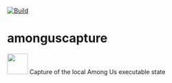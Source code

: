 [![Build](https://github.com/denverquane/amonguscapture/workflows/Beta%20releases/badge.svg)](https://github.com/denverquane/amonguscapture/actions?query=Beta%20releases)

# amonguscapture
<img src="Icon.ico" width="48">
Capture of the local Among Us executable state
